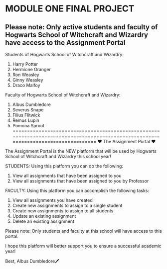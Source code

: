 MODULE ONE FINAL PROJECT
===================================================================================================================================
## Please note: Only active students and faculty of Hogwarts School of Witchcraft and Wizardry have access to the Assignment Portal

Students of Hogwarts School of Witchcraft and Wizardry:
1) Harry Potter
2) Hermione Granger
3) Ron Weasley
4) Ginny Weasley
5) Draco Malfoy

Faculty of Hogwarts School of Witchcraft and Wizardry:
1) Albus Dumbledore
2) Severus Snape
3) Filius Flitwick
4) Remus Lupin
5) Pomona Sprout
===================================================================================================================================
❤️ The Assignment Portal ❤️

The Assignment Portal is the NEW platform that will be used by Hogwarts School of Witchcraft and Wizardry this school year!

STUDENTS:
Using this platform you can do the following:
1) View all assignments that have been assigned to you 
2) View all assignments that have been assigned to you by Professor 

FACULTY:
Using this platform you can accomplish the following tasks:
1) View all assignments you have created
2) Create new assignments to assign to a single student
3) Create new assignments to assign to all students
4) Update an existing assignment
5) Delete an existing assignment 

Please note: Only students and faculty at this school will have access to this portal. 

I hope this platform will better support you to ensure a successful academic year!

Best, 
Albus Dumbledore🖊

